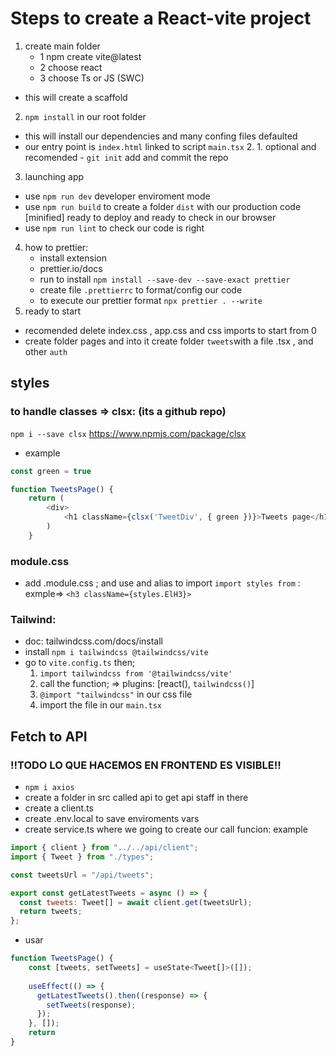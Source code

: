 # Steps to create a React-vite project

1. create main folder 
    - 1 npm create vite@latest
    - 2 choose react
    - 3 choose Ts or JS (SWC)
- this will create a scaffold
2. ``npm install`` in our root folder
- this will install our dependencies and many confing files defaulted
- our entry point is ``index.html`` linked to script ``main.tsx``
    2. 1.  optional and recomended - `git init` add and commit the repo
3. launching app
- use ``npm run dev`` developer enviroment mode 
- use ``npm run build`` to create a folder `dist` with our production code [minified] ready to deploy and ready to check in our browser
- use ``npm run lint`` to check our code is right 
4. how to prettier:
    - install extension
    - prettier.io/docs
    - run to install ``npm install --save-dev --save-exact prettier``
    - create file `.prettierrc` to format/config our code
    - to execute our prettier format `npx prettier . --write`
5. ready to start 
- recomended delete index.css , app.css and css imports to start from 0
- create folder pages and into it create folder `tweets`with a file .tsx , and other `auth`


## styles
### to handle classes => clsx: (its a github repo)
`npm i --save clsx` https://www.npmjs.com/package/clsx
- example 
```javascript
const green = true

function TweetsPage() {
    return (
        <div>
            <h1 className={clsx('TweetDiv', { green })}>Tweets page</h1>
        )
    }
```
### module.css 
- add .module.css ; and use and alias to import `import styles from` : exmple=> ``<h3 className={styles.ElH3}>``
### Tailwind:
- doc: tailwindcss.com/docs/install
- install `npm i tailwindcss @tailwindcss/vite`
- go to ``vite.config.ts`` then; 
    1. ``import tailwindcss from '@tailwindcss/vite'``
    2. call the function; =>
    plugins: [react(), ``tailwindcss()``]
    3. ``@import "tailwindcss"`` in our css file 
    4. import the file in our ``main.tsx``

## Fetch to API
### !!TODO LO QUE HACEMOS EN FRONTEND ES VISIBLE!!
- ``npm i axios``
- create a folder in src called api to get api staff in there
- create a client.ts 
- create .env.local to save enviroments vars
- create service.ts where we going to create our call funcion: example 
```javascript
import { client } from "../../api/client";
import { Tweet } from "./types";

const tweetsUrl = "/api/tweets";

export const getLatestTweets = async () => {
  const tweets: Tweet[] = await client.get(tweetsUrl);
  return tweets;
};
```
- usar 
```javascript
function TweetsPage() {
    const [tweets, setTweets] = useState<Tweet[]>([]);
  
    useEffect(() => {
      getLatestTweets().then((response) => {
        setTweets(response);
      });
    }, []); 
    return
}
```
